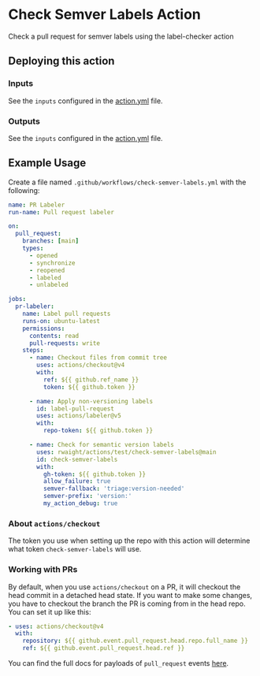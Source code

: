 # Check Semver Labels Action

Check a pull request for semver labels using the label-checker action

## Deploying this action

### Inputs

See the `inputs` configured in the [action.yml](action.yml) file.

### Outputs

See the `inputs` configured in the [action.yml](action.yml) file.

## Example Usage

Create a file named `.github/workflows/check-semver-labels.yml` with the following:
```yml
name: PR Labeler
run-name: Pull request labeler

on:
  pull_request:
    branches: [main]
    types:
      - opened
      - synchronize
      - reopened
      - labeled
      - unlabeled

jobs:
  pr-labeler:
    name: Label pull requests
    runs-on: ubuntu-latest
    permissions:
      contents: read
      pull-requests: write
    steps:
      - name: Checkout files from commit tree
        uses: actions/checkout@v4
        with:
          ref: ${{ github.ref_name }}
          token: ${{ github.token }}

      - name: Apply non-versioning labels
        id: label-pull-request
        uses: actions/labeler@v5
        with:
          repo-token: ${{ github.token }}

      - name: Check for semantic version labels
        uses: rwaight/actions/test/check-semver-labels@main
        id: check-semver-labels
        with:
          gh-token: ${{ github.token }}
          allow_failure: true
          semver-fallback: 'triage:version-needed'
          semver-prefix: 'version:'
          my_action_debug: true
```

### About `actions/checkout`

The token you use when setting up the repo with this action will determine what token `check-semver-labels` will use.  

### Working with PRs

By default, when you use `actions/checkout` on a PR, it will checkout the head commit in a detached head state.
If you want to make some changes, you have to checkout the branch the PR is coming from in the head repo.  
You can set it up like this:

```yaml
- uses: actions/checkout@v4
  with:
    repository: ${{ github.event.pull_request.head.repo.full_name }}
    ref: ${{ github.event.pull_request.head.ref }}
```

You can find the full docs for payloads of `pull_request` events [here](https://docs.github.com/en/developers/webhooks-and-events/webhooks/webhook-events-and-payloads#webhook-payload-example-32).


